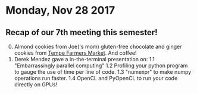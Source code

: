 # Monday, Nov 28 2017

## Recap of our 7th meeting this semester!
0. Almond cookies from Joe('s mom) gluten-free chocolate and ginger cookies from [Tempe Farmers Market](http://www.tempefarmersmarket.com/). And coffee!
1. Derek Mendez gave a in-the-terminal presentation on:
  1.1 "Embarrassingly parallel computing"
  1.2 Profiling your python program to gauge the use of time per line of code.
  1.3 "numexpr" to make numpy operations run faster.
  1.4 OpenCL and PyOpenCL to run your code directly on GPUs!
  
